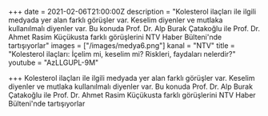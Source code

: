 +++
date = 2021-02-06T21:00:00Z
description = "Kolesterol ilaçları ile ilgili medyada yer alan farklı görüşler var. Keselim diyenler ve mutlaka kullanılmalı diyenler var. Bu konuda Prof. Dr. Alp Burak Çatakoğlu ile Prof. Dr. Ahmet Rasim Küçükusta farklı görüşlerini NTV Haber Bülteni'nde tartışıyorlar"
images = ["/images/medya6.png"]
kanal = "NTV"
title = "Kolesterol ilaçları: İçelim mi, keselim mi? Riskleri, faydaları nelerdir?"
youtube = "AzLLGUPL-9M"

+++
Kolesterol ilaçları ile ilgili medyada yer alan farklı görüşler var. Keselim diyenler ve mutlaka kullanılmalı diyenler var. Bu konuda Prof. Dr. Alp Burak Çatakoğlu ile Prof. Dr. Ahmet Rasim Küçükusta farklı görüşlerini NTV Haber Bülteni'nde tartışıyorlar